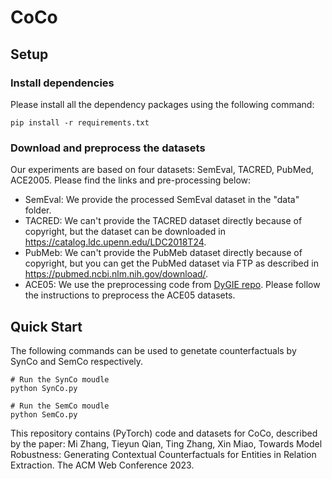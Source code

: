 # CoCo

## Setup

### Install dependencies
Please install all the dependency packages using the following command:
```
pip install -r requirements.txt
```

### Download and preprocess the datasets
Our experiments are based on four datasets: SemEval, TACRED, PubMed, ACE2005. Please find the links and pre-processing below:
* SemEval: We provide the processed SemEval dataset in the "data" folder.
* TACRED: We can't provide the TACRED dataset directly because of copyright, but the dataset can be downloaded in https://catalog.ldc.upenn.edu/LDC2018T24.
* PubMeb: We can't provide the PubMeb dataset directly because of copyright, but you can get the PubMed dataset via FTP as described in https://pubmed.ncbi.nlm.nih.gov/download/.
* ACE05: We use the preprocessing code from [DyGIE repo](https://github.com/luanyi/DyGIE/tree/master/preprocessing). Please follow the instructions to preprocess the ACE05 datasets.

## Quick Start
The following commands can be used to genetate counterfactuals by SynCo and SemCo respectively.
```
# Run the SynCo moudle
python SynCo.py

# Run the SemCo moudle
python SemCo.py
```
This repository contains (PyTorch) code and datasets for CoCo, described by the paper: Mi Zhang, Tieyun Qian, Ting Zhang, Xin Miao, Towards Model Robustness: Generating Contextual Counterfactuals for Entities in Relation Extraction. The ACM Web Conference 2023.
